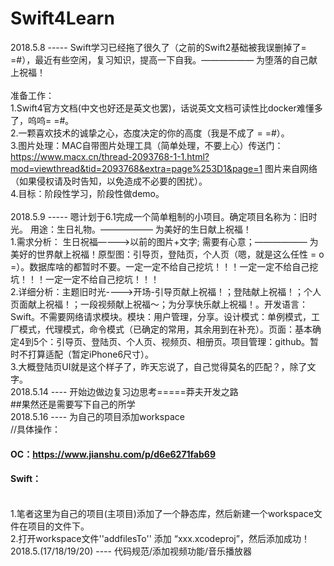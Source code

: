 # Swift4Learn<br>
2018.5.8 ----- Swift学习已经拖了很久了（之前的Swift2基础被我误删掉了= =#），最近有些空闲，复习知识，提高一下自我。——————  为堕落的自己献上祝福！
<br><br>
准备工作：<br>
1.Swift4官方文档(中文也好还是英文也罢)，话说英文文档可读性比docker难懂多了，呜呜= =#。<br>
2.一颗喜欢技术的诚挚之心，态度决定的你的高度（我是不成了 = =#）。<br>
3.图片处理：MAC自带图片处理工具（简单处理，不要上心）传送门：https://www.macx.cn/thread-2093768-1-1.html?mod=viewthread&tid=2093768&extra=page%253D1&page=1 图片来自网络（如果侵权请及时告知，以免造成不必要的困扰）。<br>
4.目标：阶段性学习，阶段性做demo。<br>
<br>
2018.5.9 ----- 嗯计划于6.1完成一个简单粗制的小项目。确定项目名称为：旧时光。 用途：生日礼物。——————  为美好的生日献上祝福！<br>
1.需求分析： 生日祝福————>以前的图片+文字; 需要有心意；——————  为美好的世界献上祝福！原型图：引导页，登陆页，个人页（嗯，就是这么任性 = o =）。数据库啥的都暂时不要。一定一定不给自己挖坑！！！一定一定不给自己挖坑！！！一定一定不给自己挖坑！！！<br>
2.详细分析：主题旧时光---->开场-引导页献上祝福！；登陆献上祝福！；个人页面献上祝福！；一段视频献上祝福～；为分享快乐献上祝福！。开发语言：Swift。不需要网络请求模块。模块：用户管理，分享。设计模式：单例模式，工厂模式，代理模式，命令模式（已确定的常用，其余用到在补充）。页面：基本确定4到5个：引导页、登陆页、个人页、视频页、相册页。项目管理：github。暂时不打算适配（暂定iPhone6尺寸）。<br>
3.大概登陆页UI就是这个样子了，昨天忘说了，自己觉得莫名的匹配？，除了文字。<br>
2018.5.14 ---- 开始边做边复习边思考=====莽夫开发之路
<br>
##果然还是需要写下自己的所学
<br>
2018.5.16 ---- 为自己的项目添加workspace
<br>
//具体操作：
#### OC：https://www.jianshu.com/p/d6e6271fab69
#### Swift：
<br>
1.笔者这里为自己的项目(主项目)添加了一个静态库，然后新建一个workspace文件在项目的文件下。<br>
2.打开workspace文件''addfilesTo''  添加 “xxx.xcodeproj”，然后添加成功！<br>
2018.5.(17/18/19/20) ---- 代码规范/添加视频功能/音乐播放器

